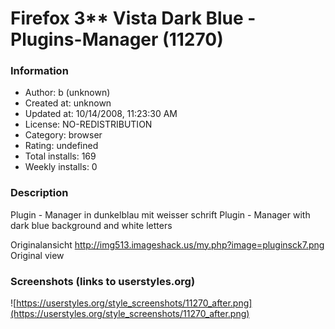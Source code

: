 # Firefox 3** Vista Dark Blue - Plugins-Manager (11270)

### Information
- Author: b (unknown)
- Created at: unknown
- Updated at: 10/14/2008, 11:23:30 AM
- License: NO-REDISTRIBUTION
- Category: browser
- Rating: undefined
- Total installs: 169
- Weekly installs: 0


### Description
Plugin - Manager in dunkelblau mit weisser schrift 
Plugin - Manager with dark blue background and white letters

Originalansicht
http://img513.imageshack.us/my.php?image=pluginsck7.png
Original view


### Screenshots (links to userstyles.org)
![https://userstyles.org/style_screenshots/11270_after.png](https://userstyles.org/style_screenshots/11270_after.png)


